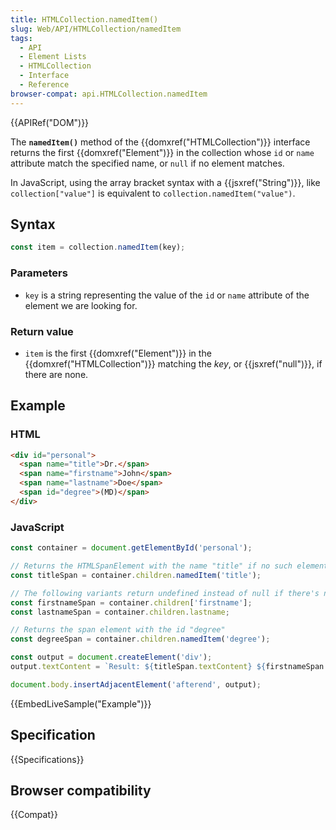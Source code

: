 ```yaml
---
title: HTMLCollection.namedItem()
slug: Web/API/HTMLCollection/namedItem
tags:
  - API
  - Element Lists
  - HTMLCollection
  - Interface
  - Reference
browser-compat: api.HTMLCollection.namedItem
---
```

{{APIRef("DOM")}}

The **`namedItem()`** method of the {{domxref("HTMLCollection")}} interface returns
the first {{domxref("Element")}} in the collection whose `id` or `name` attribute match the specified name, or `null` if no element matches.

In JavaScript, using the array bracket syntax with a {{jsxref("String")}}, like `collection["value"]` is equivalent to `collection.namedItem("value")`.

## Syntax

```js
const item = collection.namedItem(key);
```

### Parameters

- `key` is a string representing the value of the `id` or `name` attribute of the element we are looking for.

### Return value

- `item` is the first {{domxref("Element")}} in the {{domxref("HTMLCollection")}} matching the _key_, or {{jsxref("null")}}, if there are none.

## Example

### HTML

```html
<div id="personal">
  <span name="title">Dr.</span>
  <span name="firstname">John</span>
  <span name="lastname">Doe</span>
  <span id="degree">(MD)</span>
</div>
```

### JavaScript

```js
const container = document.getElementById('personal');

// Returns the HTMLSpanElement with the name "title" if no such element exists null is returned
const titleSpan = container.children.namedItem('title');

// The following variants return undefined instead of null if there's no element with a matching name or id
const firstnameSpan = container.children['firstname'];
const lastnameSpan = container.children.lastname;

// Returns the span element with the id "degree"
const degreeSpan = container.children.namedItem('degree');

const output = document.createElement('div');
output.textContent = `Result: ${titleSpan.textContent} ${firstnameSpan.textContent} ${lastnameSpan.textContent} ${degreeSpan.textContent}`;

document.body.insertAdjacentElement('afterend', output);
```

{{EmbedLiveSample("Example")}}

## Specification

{{Specifications}}

## Browser compatibility

{{Compat}}
